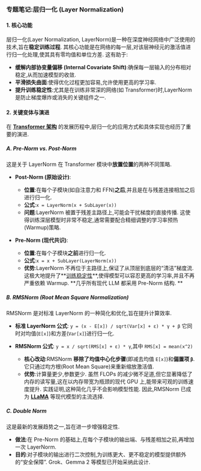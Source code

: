 ### 专题笔记:层归一化 (Layer Normalization)

#### 1. 核心功能

层归一化(Layer Normalization, LayerNorm)是一种在深度神经网络中广泛使用的技术,旨在**稳定训练过程**. 其核心功能是在网络的每一层,对该层神经元的激活值进行归一化处理,使其具有零均值和单位方差. 这有助于:

-   **缓解内部协变量偏移 (Internal Covariate Shift)**:确保每一层输入的分布相对稳定,从而加速模型的收敛. 
-   **平滑损失曲面**:使得优化过程更加容易,允许使用更高的学习率. 
-   **提升训练稳定性**:尤其是在训练非常深的网络(如 Transformer)时,LayerNorm 是防止梯度爆炸或消失的关键组件之一. 

#### 2. 关键变体与演进

在 **[Transformer 架构](./Lecture3-Transformer-Architecture.md)** 的发展历程中,层归一化的应用方式和具体实现也经历了重要的演进. 

##### **A. Pre-Norm vs. Post-Norm**

这是关于 LayerNorm 在 Transformer 模块中**放置位置**的两种不同策略. 

-   **Post-Norm (原始设计)**:
    -   **位置**:在每个子模块(如自注意力和 FFN)**之后**,并且是在与残差连接相加之后进行归一化. 
    -   **公式**:`x = LayerNorm(x + SubLayer(x))`
    -   **问题**:LayerNorm 被置于残差主路径上,可能会干扰梯度的直接传播. 这使得训练深层模型时非常不稳定,通常需要配合精细调整的学习率预热(Warmup)策略. 

-   **Pre-Norm (现代共识)**:
    -   **位置**:在每个子模块**之前**进行归一化. 
    -   **公式**:`x = x + SubLayer(LayerNorm(x))`
    -   **优势**:LayerNorm 不再位于主路径上,保证了从顶层到底层的“清洁”梯度流. 这极大地提升了**[训练稳定性](./Lecture3-Training-Stability-Tricks.md)**,使得模型可以容忍更高的学习率,并且不再严重依赖 Warmup. **几乎所有现代 LLM 都采用 Pre-Norm 结构. **

##### **B. RMSNorm (Root Mean Square Normalization)**

RMSNorm 是对标准 LayerNorm 的一种简化和优化,旨在提升计算效率. 

-   **标准 LayerNorm 公式**:
    `y = (x - E[x]) / sqrt(Var[x] + ε) * γ + β`
    它同时对均值(`E[x]`)和方差(`Var[x]`)进行归一化. 

-   **RMSNorm 公式**:
    `y = x / sqrt(RMS[x] + ε) * γ`,其中 `RMS[x] = mean(x^2)`
    -   **核心改动**:RMSNorm **移除了均值中心化步骤**(即减去均值 `E[x]`)和**偏置项 `β`**. 它只通过均方根(Root Mean Square)来重新缩放激活值. 
    -   **优势**:计算量更少,参数更少. 虽然 FLOPs 的减少微不足道,但它显著降低了内存的读写量,这在以内存带宽为瓶颈的现代 GPU 上,能带来可观的训练速度提升. 实践证明,这种简化几乎不会影响模型性能. 因此,RMSNorm 已成为 **[LLaMA](./Lecture3-LLaMA-Architecture.md)** 等现代模型的主流选择. 

##### **C. Double Norm**

这是最新的发展趋势之一,旨在进一步增强稳定性. 
-   **做法**:在 Pre-Norm 的基础上,在每个子模块的输出端、与残差相加之前,再增加一次 LayerNorm. 
-   **目的**:对子模块的输出进行二次控制,为训练更大、更不稳定的模型提供额外的“安全保障”. Grok、Gemma 2 等模型已开始采纳此设计. 